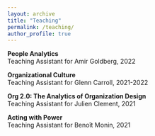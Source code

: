```yaml
---
layout: archive
title: "Teaching"
permalink: /teaching/
author_profile: true
---
```


**People Analytics**\
Teaching Assistant for Amir Goldberg, 2022


**Organizational Culture**\
Teaching Assistant for Glenn Carroll, 2021-2022


**Org 2.0: The Analytics of Organization Design**\
Teaching Assistant for Julien Clement, 2021


**Acting with Power**\
Teaching Assistant for Benoît Monin, 2021
    
